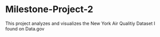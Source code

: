 # Milestone-Project-2
This project analyzes and visualizes the New York Air Qualitiy Dataset I found on Data.gov
